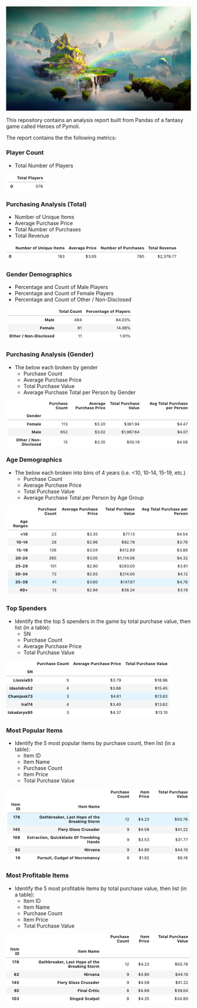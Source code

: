 ![Fantasy](Images/Fantasy.png)

This repository contains an analysis report built from Pandas of a fantasy game called Heroes of Pymoli.

The report contains the the following metrics:

### Player Count

* Total Number of Players

![](Images/total_players.png)

### Purchasing Analysis (Total)

* Number of Unique Items
* Average Purchase Price
* Total Number of Purchases
* Total Revenue

![](Images/purchasing_analysis.png)

### Gender Demographics

* Percentage and Count of Male Players
* Percentage and Count of Female Players
* Percentage and Count of Other / Non-Disclosed

![](Images/gender_demographics.png)

### Purchasing Analysis (Gender)

* The below each broken by gender
  * Purchase Count
  * Average Purchase Price
  * Total Purchase Value
  * Average Purchase Total per Person by Gender

![](Images/gender_purchases.png)

### Age Demographics

* The below each broken into bins of 4 years (i.e. &lt;10, 10-14, 15-19, etc.)
  * Purchase Count
  * Average Purchase Price
  * Total Purchase Value
  * Average Purchase Total per Person by Age Group

![](Images/purchases_by_age.png)

### Top Spenders

* Identify the the top 5 spenders in the game by total purchase value, then list (in a table):
  * SN
  * Purchase Count
  * Average Purchase Price
  * Total Purchase Value

![](Images/top_spenders.png)

### Most Popular Items

* Identify the 5 most popular items by purchase count, then list (in a table):
  * Item ID
  * Item Name
  * Purchase Count
  * Item Price
  * Total Purchase Value

![](Images/most_popular_items.png)

### Most Profitable Items

* Identify the 5 most profitable items by total purchase value, then list (in a table):
  * Item ID
  * Item Name
  * Purchase Count
  * Item Price
  * Total Purchase Value

![](Images/most_profitable_items.png)